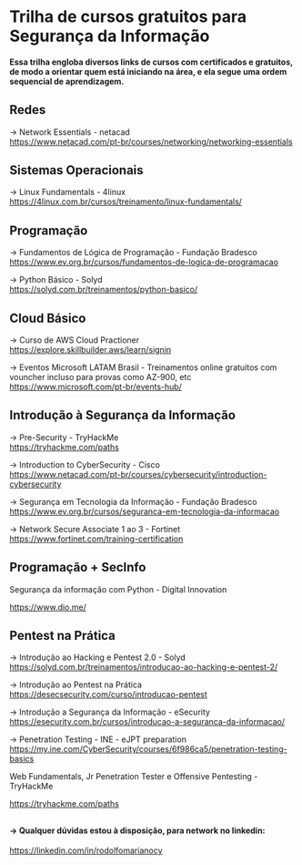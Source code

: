 # Trilha de cursos gratuitos para Segurança da Informação
#### Essa trilha engloba diversos links de cursos com certificados e gratuitos, de modo a orientar quem está iniciando na área, e ela segue uma ordem sequencial de aprendizagem.

## Redes
-> Network Essentials - netacad  
https://www.netacad.com/pt-br/courses/networking/networking-essentials

## Sistemas Operacionais

-> Linux Fundamentals - 4linux  
https://4linux.com.br/cursos/treinamento/linux-fundamentals/

## Programação

-> Fundamentos de Lógica de Programação - Fundação Bradesco  
https://www.ev.org.br/cursos/fundamentos-de-logica-de-programacao

-> Python Básico - Solyd  
https://solyd.com.br/treinamentos/python-basico/

## Cloud Básico

-> Curso de AWS Cloud Practioner  
https://explore.skillbuilder.aws/learn/signin

-> Eventos Microsoft LATAM  Brasil -  Treinamentos online gratuítos com vouncher incluso para provas como AZ-900, etc  
https://www.microsoft.com/pt-br/events-hub/

## Introdução à Segurança da Informação

-> Pre-Security - TryHackMe  
https://tryhackme.com/paths

-> Introduction to CyberSecurity - Cisco  
https://www.netacad.com/pt-br/courses/cybersecurity/introduction-cybersecurity

-> Segurança em Tecnologia da Informação - Fundação Bradesco  
https://www.ev.org.br/cursos/seguranca-em-tecnologia-da-informacao

-> Network Secure Associate 1 ao 3 - Fortinet  
https://www.fortinet.com/training-certification

## Programação + SecInfo  
Segurança da informação com Python - Digital Innovation

https://www.dio.me/

## Pentest na Prática

-> Introdução ao Hacking e Pentest 2.0 - Solyd  
https://solyd.com.br/treinamentos/introducao-ao-hacking-e-pentest-2/

-> Introdução ao Pentest na Prática  
https://desecsecurity.com/curso/introducao-pentest

-> Introdução a Segurança da Informação - eSecurity  
https://esecurity.com.br/cursos/introducao-a-seguranca-da-informacao/

-> Penetration Testing - INE - eJPT preparation  
https://my.ine.com/CyberSecurity/courses/6f986ca5/penetration-testing-basics

Web Fundamentals, Jr Penetration Tester e Offensive Pentesting - TryHackMe

https://tryhackme.com/paths

##

#### -> Qualquer dúvidas estou à disposição, para network no linkedin:

https://linkedin.com/in/rodolfomarianocy
